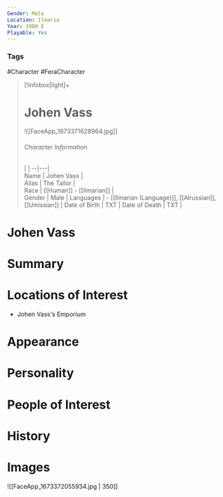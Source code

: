 ```yaml
---
Gender: Male
Location: Ilmaria
Year: 1900 E
Playable: Yes
---
```


### Tags
#Character #FeraCharacter

> [!infobox|light]+  
> # Johen Vass  
> ![[FaceApp_1673371628964.jpg]]  
> ###### Character Information
>  |   |
> --|---|  
> Name | Johen Vass |  
> Alias | The Tailor |  
> Race | [[Human]] - [[Ilmarian]] |  
> Gender | Male |
> Languages | - [[Ilmarian (Language)]], [[Alrussian]], [[Umissian]] |
> Date of Birth | TXT |
> Date of Death | TXT |

# Johen Vass

# Summary

# Locations of Interest

- Johen Vass's Emporium

# Appearance

# Personality

# People of Interest

# History

# Images
![[FaceApp_1673372055934.jpg | 350]]